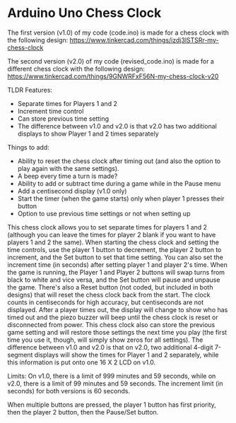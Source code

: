 # Arduino Uno Chess Clock

The first version (v1.0) of my code (code.ino) is made for a chess clock with the following design: 
https://www.tinkercad.com/things/izdj3lSTSRr-my-chess-clock

The second version (v2.0) of my code (revised_code.ino) is made for a different chess clock with the following design:
https://www.tinkercad.com/things/9GNWRFxF56N-my-chess-clock-v20

TLDR Features: 
- Separate times for Players 1 and 2
- Increment time control
- Can store previous time setting
- The difference between v1.0 and v2.0 is that v2.0 has two additional displays to show Player 1 and 2 times separately

Things to add:
- Ability to reset the chess clock after timing out (and also the option to play again with the same settings).
- A beep every time a turn is made?
- Ability to add or subtract time during a game while in the Pause menu
- Add a centisecond display (v1.0 only)
- Start the timer (when the game starts) only when player 1 presses their button
- Option to use previous time settings or not when setting up

This chess clock allows you to set separate times for players 1 and 2 (although you can leave the times for player 2 blank if you want to have players 1 and 2 the same). 
When starting the chess clock and setting the time controls, use the player 1 button to decrement, the player 2 button to increment, and the Set button to set that time setting. You can also set the increment time (in seconds) 
after setting player 1 and player 2's time. When the game is running, the Player 1 and Player 2 buttons will swap turns from black to white and vice versa, and the Set
button will pause and unpause the game. There's also a Reset button (not coded, but included in both designs) that will reset the chess clock back from the start. The clock counts in centiseconds for high accuracy, but centiseconds are not displayed.
After a player times out, the display will change to show who has timed out and the piezo buzzer will beep until the chess clock is reset or disconnected from power.
This chess clock also can store the previous game setting and will restore those settings the next time you play (the first time you use it, though, will simply show zeros for all settings). The difference between v1.0 and v2.0 is that on v2.0,
two additional 4-digit 7-segment displays will show the times for Player 1 and 2 separately, while this information is put onto one 16 X 2 LCD on v1.0.

Limits: On v1.0, there is a limit of 999 minutes and 59 seconds, while on v2.0, there is a limit of 99 minutes and 59 seconds. The increment limit (in seconds)
for both versions is 60 seconds.

When multiple buttons are pressed, the player 1 button has first priority, then the player 2 button, then the Pause/Set button.
